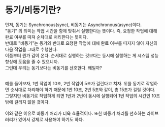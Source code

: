 <h1>동기/비동기란?</h1>
먼저, 동기는 Synchronous(sync), 비동기는 Asynchronous(async)이다. <br>
"동기" 의 의미는 작업 시간을 함께 맞춰서 실행한다는 뜻이다. 즉, 요청한 작업에 대해 완료 여부를 따져 순차대로 처리한다는 뜻이다.<br>
반대로 "비동기"는 동기와 반대로 요청한 작업에 대해 완료 여부를 따지지 않아 자신의 다음 작업을 그대로 수행한다. <br>
이쯤부터 뭔가 감이 온다. 순서대로 실행하는 것보다는 동시에 실행하는 게 시스템 성능 향상에 도움을 줄 수 있으니까.<br>
그런데 우리는 동기보다는 비동기를 선호한다. 왜일까?<br><br>

예를 들어보자, 1번 작업이 10초, 2번 작업이 5초가 걸린다고 치자. 위를 동기로 작업하면 순서대로 처리해야 하기 때문에 1번 10초, 2번 5초와 같이, 총 15초가 걸릴 것이다.<br>
그렇지만 비동기로 작업하게 되면 1번과 2번이 동시에 실행되어 1번 작업의 시간인 10초밖에 걸리지 않을 것이다. <br><br>
이와 같은 이유로 비동기 처리가 더욱 효율적이다. 또한 비동기 처리를 선호하는 라이브러리가 있어서 강제로 사용해야 하기도 하다.
